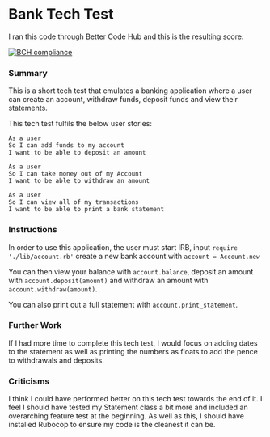 # Bank Tech Test

I ran this code through Better Code Hub and this is the resulting score:

[![BCH compliance](https://bettercodehub.com/edge/badge/lewmoore/bank_tech_test?branch=master)](https://bettercodehub.com/)

### Summary

This is a short tech test that emulates a banking application where a user can create an account, withdraw funds, deposit funds and view their statements.

This tech test fulfils the below user stories:

```
As a user
So I can add funds to my account
I want to be able to deposit an amount
```

```
As a user
So I can take money out of my Account
I want to be able to withdraw an amount
```
```
As a user
So I can view all of my transactions
I want to be able to print a bank statement
```

### Instructions


In order to use this application, the user must start IRB, input `require './lib/account.rb'` create a new bank account with ` account = Account.new `

You can then view your balance with `account.balance`, deposit an amount with `account.deposit(amount)` and withdraw an amount with `account.withdraw(amount)`.

You can also print out a full statement with `account.print_statement`.

### Further Work

If I had more time to complete this tech test, I would focus on adding dates to the statement as well as printing the numbers as floats to add the pence to withdrawals and deposits.

### Criticisms

I think I could have performed better on this tech test towards the end of it. I feel I should have tested my Statement class a bit more and included an overarching feature test at the beginning. As well as this, I should have installed Rubocop to ensure my code is the cleanest it can be.
